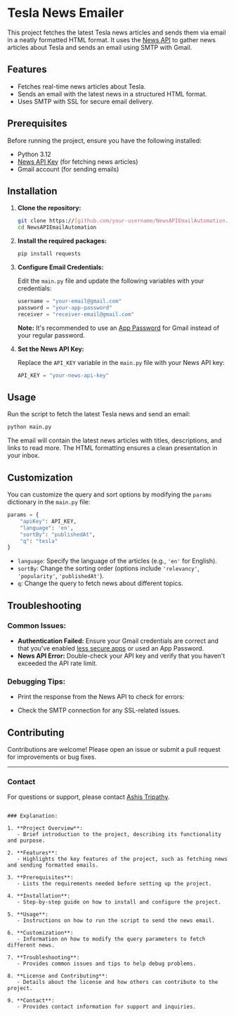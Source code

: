 # Tesla News Emailer

This project fetches the latest Tesla news articles and sends them via email in a neatly formatted HTML format. It uses the [News API](https://newsapi.org/) to gather news articles about Tesla and sends an email using SMTP with Gmail.

## Features

- Fetches real-time news articles about Tesla.
- Sends an email with the latest news in a structured HTML format.
- Uses SMTP with SSL for secure email delivery.

## Prerequisites

Before running the project, ensure you have the following installed:

- Python 3.12
- [News API Key](https://newsapi.org/register) (for fetching news articles)
- Gmail account (for sending emails)

## Installation

1. **Clone the repository:**

   ```bash
   git clone https://[github.com/your-username/NewsAPIEmailAutomation.git](https://github.com/Ashis-debug/NewsAPIEmailAutomation.git)
   cd NewsAPIEmailAutomation
   ```

2. **Install the required packages:**

   ```bash
   pip install requests
   ```

3. **Configure Email Credentials:**

   Edit the `main.py` file and update the following variables with your credentials:

   ```python
   username = "your-email@gmail.com"
   password = "your-app-password"
   receiver = "receiver-email@gmail.com"
   ```

   **Note:** It's recommended to use an [App Password](https://support.google.com/accounts/answer/185833?hl=en) for Gmail instead of your regular password.

4. **Set the News API Key:**

   Replace the `API_KEY` variable in the `main.py` file with your News API key:

   ```python
   API_KEY = "your-news-api-key"
   ```

## Usage

Run the script to fetch the latest Tesla news and send an email:

```bash
python main.py
```

The email will contain the latest news articles with titles, descriptions, and links to read more. The HTML formatting ensures a clean presentation in your inbox.

## Customization

You can customize the query and sort options by modifying the `params` dictionary in the `main.py` file:

```python
params = {
    "apiKey": API_KEY,
    "language": 'en',
    "sortBy": "publishedAt",
    "q": "tesla"
}
```

- `language`: Specify the language of the articles (e.g., `'en'` for English).
- `sortBy`: Change the sorting order (options include `'relevancy'`, `'popularity'`, `'publishedAt'`).
- `q`: Change the query to fetch news about different topics.

## Troubleshooting

### Common Issues:

- **Authentication Failed:** Ensure your Gmail credentials are correct and that you've enabled [less secure apps](https://myaccount.google.com/lesssecureapps) or used an App Password.
- **News API Error:** Double-check your API key and verify that you haven't exceeded the API rate limit.

### Debugging Tips:

- Print the response from the News API to check for errors:

- Check the SMTP connection for any SSL-related issues.

## Contributing

Contributions are welcome! Please open an issue or submit a pull request for improvements or bug fixes.

---

### Contact

For questions or support, please contact [Ashis Tripathy](mailto:ashistripathy897@gmail.com).

```

### Explanation:

1. **Project Overview**:
   - Brief introduction to the project, describing its functionality and purpose.

2. **Features**:
   - Highlights the key features of the project, such as fetching news and sending formatted emails.

3. **Prerequisites**:
   - Lists the requirements needed before setting up the project.

4. **Installation**:
   - Step-by-step guide on how to install and configure the project.

5. **Usage**:
   - Instructions on how to run the script to send the news email.

6. **Customization**:
   - Information on how to modify the query parameters to fetch different news.

7. **Troubleshooting**:
   - Provides common issues and tips to help debug problems.

8. **License and Contributing**:
   - Details about the license and how others can contribute to the project.

9. **Contact**:
   - Provides contact information for support and inquiries.
